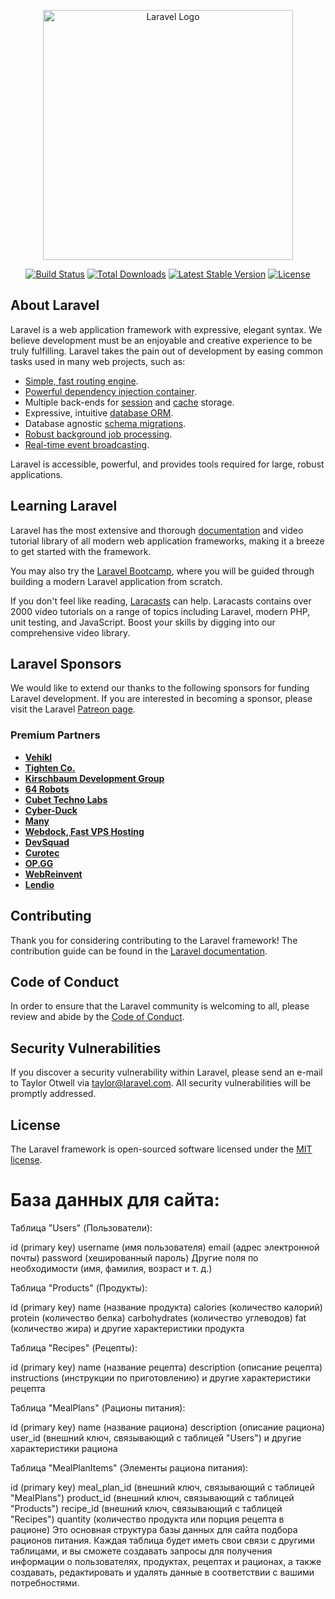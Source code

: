 <p align="center"><a href="https://laravel.com" target="_blank"><img src="https://raw.githubusercontent.com/laravel/art/master/logo-lockup/5%20SVG/2%20CMYK/1%20Full%20Color/laravel-logolockup-cmyk-red.svg" width="400" alt="Laravel Logo"></a></p>

<p align="center">
<a href="https://github.com/laravel/framework/actions"><img src="https://github.com/laravel/framework/workflows/tests/badge.svg" alt="Build Status"></a>
<a href="https://packagist.org/packages/laravel/framework"><img src="https://img.shields.io/packagist/dt/laravel/framework" alt="Total Downloads"></a>
<a href="https://packagist.org/packages/laravel/framework"><img src="https://img.shields.io/packagist/v/laravel/framework" alt="Latest Stable Version"></a>
<a href="https://packagist.org/packages/laravel/framework"><img src="https://img.shields.io/packagist/l/laravel/framework" alt="License"></a>
</p>

## About Laravel

Laravel is a web application framework with expressive, elegant syntax. We believe development must be an enjoyable and creative experience to be truly fulfilling. Laravel takes the pain out of development by easing common tasks used in many web projects, such as:

-   [Simple, fast routing engine](https://laravel.com/docs/routing).
-   [Powerful dependency injection container](https://laravel.com/docs/container).
-   Multiple back-ends for [session](https://laravel.com/docs/session) and [cache](https://laravel.com/docs/cache) storage.
-   Expressive, intuitive [database ORM](https://laravel.com/docs/eloquent).
-   Database agnostic [schema migrations](https://laravel.com/docs/migrations).
-   [Robust background job processing](https://laravel.com/docs/queues).
-   [Real-time event broadcasting](https://laravel.com/docs/broadcasting).

Laravel is accessible, powerful, and provides tools required for large, robust applications.

## Learning Laravel

Laravel has the most extensive and thorough [documentation](https://laravel.com/docs) and video tutorial library of all modern web application frameworks, making it a breeze to get started with the framework.

You may also try the [Laravel Bootcamp](https://bootcamp.laravel.com), where you will be guided through building a modern Laravel application from scratch.

If you don't feel like reading, [Laracasts](https://laracasts.com) can help. Laracasts contains over 2000 video tutorials on a range of topics including Laravel, modern PHP, unit testing, and JavaScript. Boost your skills by digging into our comprehensive video library.

## Laravel Sponsors

We would like to extend our thanks to the following sponsors for funding Laravel development. If you are interested in becoming a sponsor, please visit the Laravel [Patreon page](https://patreon.com/taylorotwell).

### Premium Partners

-   **[Vehikl](https://vehikl.com/)**
-   **[Tighten Co.](https://tighten.co)**
-   **[Kirschbaum Development Group](https://kirschbaumdevelopment.com)**
-   **[64 Robots](https://64robots.com)**
-   **[Cubet Techno Labs](https://cubettech.com)**
-   **[Cyber-Duck](https://cyber-duck.co.uk)**
-   **[Many](https://www.many.co.uk)**
-   **[Webdock, Fast VPS Hosting](https://www.webdock.io/en)**
-   **[DevSquad](https://devsquad.com)**
-   **[Curotec](https://www.curotec.com/services/technologies/laravel/)**
-   **[OP.GG](https://op.gg)**
-   **[WebReinvent](https://webreinvent.com/?utm_source=laravel&utm_medium=github&utm_campaign=patreon-sponsors)**
-   **[Lendio](https://lendio.com)**

## Contributing

Thank you for considering contributing to the Laravel framework! The contribution guide can be found in the [Laravel documentation](https://laravel.com/docs/contributions).

## Code of Conduct

In order to ensure that the Laravel community is welcoming to all, please review and abide by the [Code of Conduct](https://laravel.com/docs/contributions#code-of-conduct).

## Security Vulnerabilities

If you discover a security vulnerability within Laravel, please send an e-mail to Taylor Otwell via [taylor@laravel.com](mailto:taylor@laravel.com). All security vulnerabilities will be promptly addressed.

## License

The Laravel framework is open-sourced software licensed under the [MIT license](https://opensource.org/licenses/MIT).

# База данных для сайта:

Таблица "Users" (Пользователи):

id (primary key)
username (имя пользователя)
email (адрес электронной почты)
password (хешированный пароль)
Другие поля по необходимости (имя, фамилия, возраст и т. д.)

Таблица "Products" (Продукты):

id (primary key)
name (название продукта)
calories (количество калорий)
protein (количество белка)
carbohydrates (количество углеводов)
fat (количество жира)
и другие характеристики продукта

Таблица "Recipes" (Рецепты):

id (primary key)
name (название рецепта)
description (описание рецепта)
instructions (инструкции по приготовлению)
и другие характеристики рецепта

Таблица "MealPlans" (Рационы питания):

id (primary key)
name (название рациона)
description (описание рациона)
user_id (внешний ключ, связывающий с таблицей "Users")
и другие характеристики рациона

Таблица "MealPlanItems" (Элементы рациона питания):

id (primary key)
meal_plan_id (внешний ключ, связывающий с таблицей "MealPlans")
product_id (внешний ключ, связывающий с таблицей "Products")
recipe_id (внешний ключ, связывающий с таблицей "Recipes")
quantity (количество продукта или порция рецепта в рационе)
Это основная структура базы данных для сайта подбора рационов питания. Каждая таблица будет иметь свои связи с другими таблицами, и вы сможете создавать запросы для получения информации о пользователях, продуктах, рецептах и рационах, а также создавать, редактировать и удалять данные в соответствии с вашими потребностями.
